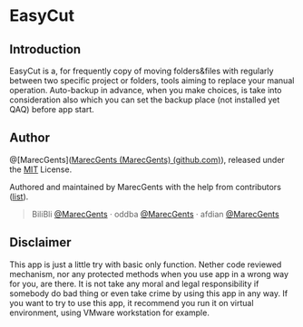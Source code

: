 # EasyCut
## Introduction
EasyCut is a, for frequently copy of moving folders&files with regularly between two specific project or folders,  tools aiming to replace your manual operation. Auto-backup in advance, when you make choices,  is take into consideration also which you can set the backup place (not installed yet QAQ) before app start.



## Author

@[MarecGents]([MarecGents (MarecGents) (github.com)](https://github.com/MarecGents)), released under the [MIT](https://github.com/MarecGents/EasyCopy/blob/main/LICENSE) License.

Authored and maintained by MarecGents with the help from contributors ([list](https://github.com/MarecGents/EasyCopy/graphs/contributors)). 

> BiliBli [@MarecGents](https://space.bilibili.com/172882172) · oddba [@MarecGents](https://sns.oddba.cn/author/92586) · afdian [@MarecGents](https://afdian.com/a/MarecGents)

## Disclaimer
This app is just a little try with basic only function. Nether code reviewed mechanism, nor any protected methods when you use app in a wrong way for you, are there.
It is not take any moral and legal responsibility if somebody do bad thing or even take crime by using this app in any way.
If you want to try to use this app, it recommend you run it on virtual environment, using VMware workstation for example.
